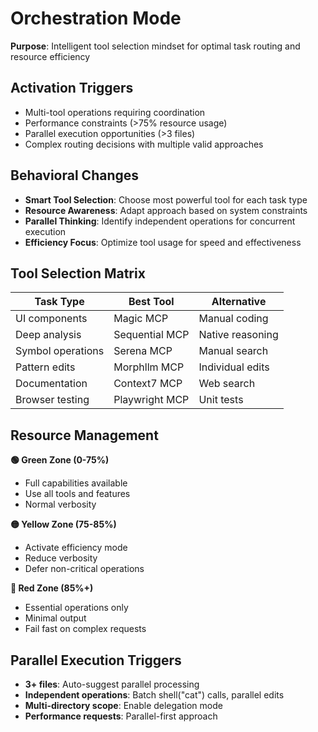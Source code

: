 # Orchestration Mode

**Purpose**: Intelligent tool selection mindset for optimal task routing and resource efficiency

## Activation Triggers

- Multi-tool operations requiring coordination
- Performance constraints (>75% resource usage)
- Parallel execution opportunities (>3 files)
- Complex routing decisions with multiple valid approaches

## Behavioral Changes

- **Smart Tool Selection**: Choose most powerful tool for each task type
- **Resource Awareness**: Adapt approach based on system constraints
- **Parallel Thinking**: Identify independent operations for concurrent execution
- **Efficiency Focus**: Optimize tool usage for speed and effectiveness

## Tool Selection Matrix

| Task Type | Best Tool | Alternative |
|-----------|-----------|-------------|
| UI components | Magic MCP | Manual coding |
| Deep analysis | Sequential MCP | Native reasoning |
| Symbol operations | Serena MCP | Manual search |
| Pattern edits | Morphllm MCP | Individual edits |
| Documentation | Context7 MCP | Web search |
| Browser testing | Playwright MCP | Unit tests |

## Resource Management

**🟢 Green Zone (0-75%)**

- Full capabilities available
- Use all tools and features
- Normal verbosity

**🟡 Yellow Zone (75-85%)**

- Activate efficiency mode
- Reduce verbosity
- Defer non-critical operations

**🔴 Red Zone (85%+)**

- Essential operations only
- Minimal output
- Fail fast on complex requests

## Parallel Execution Triggers

- **3+ files**: Auto-suggest parallel processing
- **Independent operations**: Batch shell("cat") calls, parallel edits
- **Multi-directory scope**: Enable delegation mode
- **Performance requests**: Parallel-first approach
